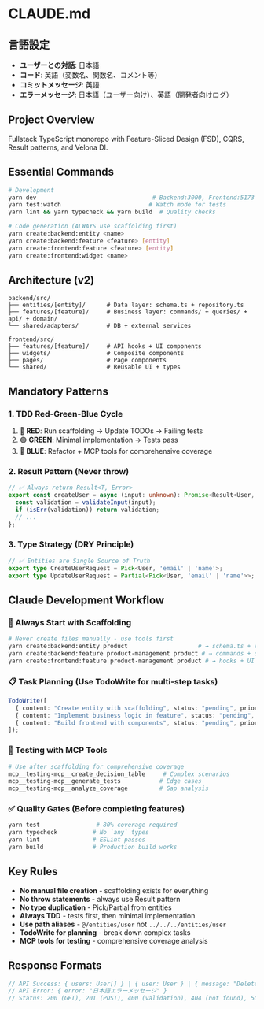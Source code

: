 # CLAUDE.md

## 言語設定
- **ユーザーとの対話**: 日本語
- **コード**: 英語（変数名、関数名、コメント等）
- **コミットメッセージ**: 英語
- **エラーメッセージ**: 日本語（ユーザー向け）、英語（開発者向けログ）

## Project Overview
Fullstack TypeScript monorepo with Feature-Sliced Design (FSD), CQRS, Result patterns, and Velona DI.

## Essential Commands
```bash
# Development
yarn dev                                 # Backend:3000, Frontend:5173
yarn test:watch                         # Watch mode for tests
yarn lint && yarn typecheck && yarn build  # Quality checks

# Code generation (ALWAYS use scaffolding first)
yarn create:backend:entity <name>
yarn create:backend:feature <feature> [entity]
yarn create:frontend:feature <feature> [entity]
yarn create:frontend:widget <name>
```

## Architecture (v2)
```
backend/src/
├── entities/[entity]/      # Data layer: schema.ts + repository.ts
├── features/[feature]/     # Business layer: commands/ + queries/ + api/ + domain/
└── shared/adapters/        # DB + external services

frontend/src/
├── features/[feature]/     # API hooks + UI components
├── widgets/                # Composite components
├── pages/                  # Page components
└── shared/                 # Reusable UI + types
```

## Mandatory Patterns

### 1. TDD Red-Green-Blue Cycle
1. 🔴 **RED**: Run scaffolding → Update TODOs → Failing tests
2. 🟢 **GREEN**: Minimal implementation → Tests pass
3. 🔵 **BLUE**: Refactor + MCP tools for comprehensive coverage

### 2. Result Pattern (Never throw)
```typescript
// ✅ Always return Result<T, Error>
export const createUser = async (input: unknown): Promise<Result<User, Error>> => {
  const validation = validateInput(input);
  if (isErr(validation)) return validation;
  // ...
};
```

### 3. Type Strategy (DRY Principle)
```typescript
// ✅ Entities are Single Source of Truth
export type CreateUserRequest = Pick<User, 'email' | 'name'>;
export type UpdateUserRequest = Partial<Pick<User, 'email' | 'name'>>;
```

## Claude Development Workflow

### 🎯 Always Start with Scaffolding
```bash
# Never create files manually - use tools first
yarn create:backend:entity product                    # → schema.ts + repository.ts  
yarn create:backend:feature product-management product # → commands + queries + API
yarn create:frontend:feature product-management product # → hooks + UI components
```

### 📋 Task Planning (Use TodoWrite for multi-step tasks)
```typescript
TodoWrite([
  { content: "Create entity with scaffolding", status: "pending", priority: "high" },
  { content: "Implement business logic in feature", status: "pending", priority: "high" },
  { content: "Build frontend with components", status: "pending", priority: "medium" }
]);
```

### 🧪 Testing with MCP Tools
```bash
# Use after scaffolding for comprehensive coverage
mcp__testing-mcp__create_decision_table     # Complex scenarios
mcp__testing-mcp__generate_tests           # Edge cases  
mcp__testing-mcp__analyze_coverage         # Gap analysis
```

### ✅ Quality Gates (Before completing features)
```bash
yarn test                # 80% coverage required
yarn typecheck          # No `any` types
yarn lint               # ESLint passes
yarn build              # Production build works
```

## Key Rules
- **No manual file creation** - scaffolding exists for everything
- **No throw statements** - always use Result pattern
- **No type duplication** - Pick/Partial from entities
- **Always TDD** - tests first, then minimal implementation
- **Use path aliases** - `@/entities/user` not `../../../entities/user`
- **TodoWrite for planning** - break down complex tasks
- **MCP tools for testing** - comprehensive coverage analysis

## Response Formats
```typescript
// API Success: { users: User[] } | { user: User } | { message: "Deleted" }
// API Error: { error: "日本語エラーメッセージ" }
// Status: 200 (GET), 201 (POST), 400 (validation), 404 (not found), 500 (server)
```
